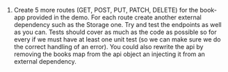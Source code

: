 1. Create 5 more routes (GET, POST, PUT, PATCH, DELETE) for the book-app provided in the demo. For each route create another external dependency such as the Storage one. Try and test the endpoints as well as you can. Tests should cover as much as the code as possible so for every if we must have at least one unit test (so we can make sure we do the correct handling of an error). You could also rewrite the api by removing the books map from the api object an injecting it from an external dependency.
